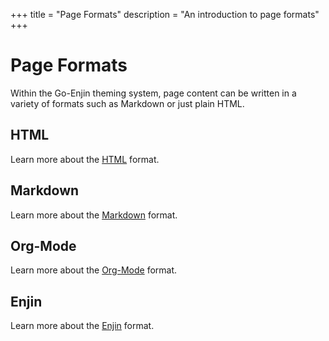 +++
title = "Page Formats"
description = "An introduction to page formats"
+++
# Page Formats

Within the Go-Enjin theming system, page content can be written in a variety of
formats such as Markdown or just plain HTML.

## HTML

Learn more about the [HTML](/pages/formats/html) format.

## Markdown

Learn more about the [Markdown](/pages/formats/markdown) format.

## Org-Mode

Learn more about the [Org-Mode](/pages/formats/org-mode) format.

## Enjin

Learn more about the [Enjin](/pages/formats/njn) format.